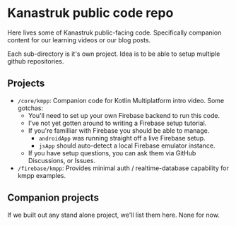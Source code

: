 # Kanastruk public code repo

Here lives some of Kanastruk public-facing code. Specifically companion content for our learning videos or our blog posts. 

Each sub-directory is it's own project. Idea is to be able to setup multiple github repositories.

## Projects

- `/core/kmpp`: Companion code for Kotlin Multiplatform intro video. Some gotchas:
	- You'll need to set up your own Firebase backend to run this code.
	- I've not yet gotten around to writing a Firebase setup tutorial.
	- If you're familliar with Firebase you should be able to manage. 
		- `androidApp` was running straight off a live Firebase setup.
		- `jsApp` should auto-detect a local Firebase emulator instance. 
	- If you have setup questions, you can ask them via GitHub Discussions, or Issues.
- `/firebase/kmpp`: Provides minimal auth / realtime-database capability for kmpp examples.

## Companion projects

If we built out any stand alone project, we'll list them here. None for now.

